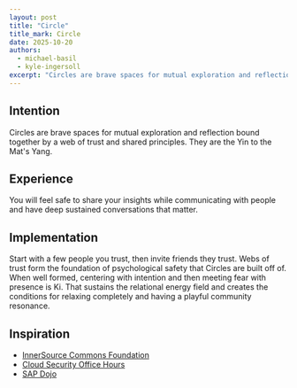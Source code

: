 ```yaml
---
layout: post
title: "Circle"
title_mark: Circle
date: 2025-10-20
authors:
  - michael-basil
  - kyle-ingersoll
excerpt: "Circles are brave spaces for mutual exploration and reflection bound together by a web of trust and shared principles."
---
```


## Intention

Circles are brave spaces for mutual exploration and reflection bound together by a web of trust and shared principles. They are the Yin to the Mat's Yang.

## Experience

You will feel safe to share your insights while communicating with people and have deep sustained conversations that matter.

## Implementation

Start with a few people you trust, then invite friends they trust. Webs of trust form the foundation of psychological safety that Circles are built off of. When well formed, centering with intention and then meeting fear with presence is Ki. That sustains the relational energy field and creates the conditions for relaxing completely and having a playful community resonance.

## Inspiration

- [InnerSource Commons Foundation](https://innersourcecommons.org)
- [Cloud Security Office Hours](https://csoh.org)
- [SAP Dojo](https://github.com/sap-samples/dojo)
